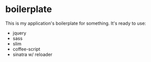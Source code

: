 boilerplate
===========

This is my application's boilerplate for something. It's ready to use:

- jquery
- sass
- slim
- coffee-script
- sinatra w/ reloader
